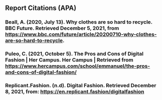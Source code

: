 ## Report Citations (APA)
### Beall, A. (2020, July 13). Why clothes are so hard to recycle. BBC Future. Retrieved December 5, 2021, from https://www.bbc.com/future/article/20200710-why-clothes-are-so-hard-to-recycle.

### Puleo, C. (2021, October 5). The Pros and Cons of Digital Fashion | Her Campus. Her Campus | Retrieved from https://www.hercampus.com/school/emmanuel/the-pros-and-cons-of-digital-fashion/

### Replicant.Fashion. (n.d). Digital Fashion. Retrieved December 8, 2021, from: https://en.replicant.fashion/digitalfashion
